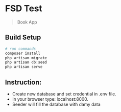 # FSD Test

> Book App

## Build Setup


``` bash
# run commands
composer install 
php artisan migrate
php artisan db:seed
php artisan serve
```


## Instruction:

- Create new database and set credential in .env file. 
- In your browser type: localhost:8000. 
- Seeder will fill the database with damy data


